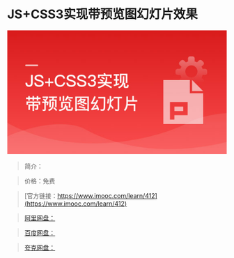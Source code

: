 # JS+CSS3实现带预览图幻灯片效果

![img](../../assets/5fe442e60001bfdb05400304.jpg)

> 简介：

> 价格：免费

> [官方链接：https://www.imooc.com/learn/412](https://www.imooc.com/learn/412)

> [阿里网盘：]()

> [百度网盘：]()

> [夸克网盘：]()
